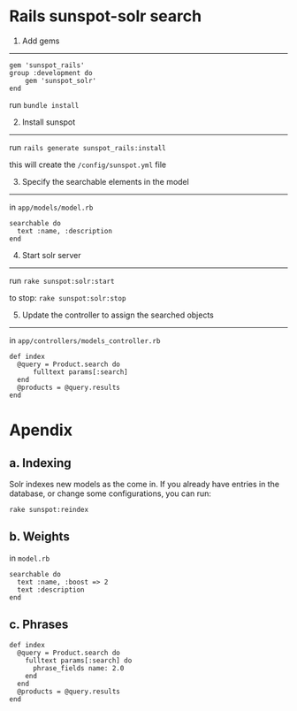 Rails sunspot-solr search
=========================

1. Add gems
-----------

    gem 'sunspot_rails'
    group :development do
        gem 'sunspot_solr'
    end

run `bundle install`


2. Install sunspot
------------------

run `rails generate sunspot_rails:install`

this will create the `/config/sunspot.yml` file

3. Specify the searchable elements in the model
-----------------------------------------------

in `app/models/model.rb`

    searchable do
      text :name, :description
    end

4. Start solr server
--------------------

run `rake sunspot:solr:start`

to stop: `rake sunspot:solr:stop`

5. Update the controller to assign the searched objects
-------------------------------------------------------

in `app/controllers/models_controller.rb`

    def index
      @query = Product.search do
          fulltext params[:search]
      end
      @products = @query.results
    end

Apendix
=======

a. Indexing
-----------

Solr indexes new models as the come in. If you already have entries in the database, or change some configurations, you can run:

`rake sunspot:reindex`

b. Weights
----------

in `model.rb`

    searchable do
      text :name, :boost => 2
      text :description
    end

c. Phrases
----------

    def index
      @query = Product.search do
        fulltext params[:search] do
          phrase_fields name: 2.0
        end
      end
      @products = @query.results
    end
